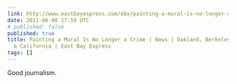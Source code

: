 ```yaml
---
link: http://www.eastbayexpress.com/ebx/painting-a-mural-is-no-longer-a-crime/Content?oid=2717992
date: 2011-06-08 17:59 UTC
# published: false
published: true
title: Painting a Mural Is No Longer a Crime | News | Oakland, Berkeley, Bay Area
  & California | East Bay Express
tags: []
---
```


Good journalism.
